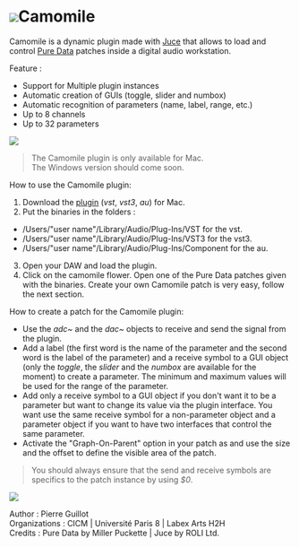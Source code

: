 # ![](https://raw.githubusercontent.com/pierreguillot/Camomile/master/Ressources/flowerP.png)Camomile

Camomile is a dynamic plugin made with [Juce](http://www.juce.com) that allows to load and control [Pure Data](http://msp.ucsd.edu/software.html) patches inside a digital audio workstation.

Feature :
 - Support for Multiple plugin instances
 - Automatic creation of GUIs (toggle, slider and numbox)
 - Automatic recognition of parameters (name, label, range, etc.)
 - Up to 8 channels
 - Up to 32 parameters

![](https://cloud.githubusercontent.com/assets/1409918/13555996/c8851a84-e3cf-11e5-854f-77e31ad9279c.png)

> The Camomile plugin is only available for Mac.  
> The Windows version should come soon.  

How to use the Camomile plugin:

1. Download the [plugin](https://github.com/pierreguillot/Camomile/releases/download/v0.0.2-alpha/Camomile_v0.0.2.zip) (*vst*, *vst3*, *au*) for Mac.
2. Put the binaries in the folders :  
 * /Users/"user name"/Library/Audio/Plug-Ins/VST for the vst.
 * /Users/"user name"/Library/Audio/Plug-Ins/VST3 for the vst3.
 * /Users/"user name"/Library/Audio/Plug-Ins/Component for the au.       
3. Open your DAW and load the plugin.
4. Click on the camomile flower. Open one of the Pure Data patches given with the binaries. Create your own Camomile patch is very easy, follow the next section.

How to create a patch for the Camomile plugin:

* Use the *adc~* and the *dac~* objects to receive and send the signal from the plugin.
* Add a label (the first word is the name of the parameter and the second word is the label of the parameter) and a receive symbol to a GUI object (only the *toggle*, the *slider* and the *numbox* are available for the moment) to create a parameter. The minimum and maximum values will be used for the range of the parameter.
* Add only a receive symbol to a GUI object if you don't want it to be a parameter but want to change its value via the plugin interface. You want use the same receive symbol for a non-parameter object and a parameter object if you want to have two interfaces that control the same parameter.
* Activate the  "Graph-On-Parent" option in your patch as and use the size and the offset to define the visible area of the patch.

> You should always ensure that the send and receive symbols are specifics to the patch instance by using *$0*.

![](https://cloud.githubusercontent.com/assets/1409918/13555997/c8862ee2-e3cf-11e5-825a-0a169668791a.png)

Author : Pierre Guillot  
Organizations : CICM | Université Paris 8 | Labex Arts H2H  
Credits : Pure Data by Miller Puckette | Juce by ROLI Ltd.
